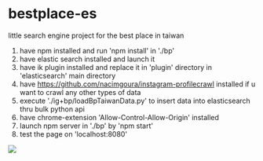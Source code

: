 # bestplace-es
little search engine project for the best place in taiwan 

1. have npm installed and run 'npm install' in './bp'
2. have elastic search installed and launch it
3. have ik plugin installed and replace it in 'plugin' directory in 'elasticsearch' main directory
4. have https://github.com/nacimgoura/instagram-profilecrawl installed if u want to crawl any other types of data
5. execute './ig+bp/loadBpTaiwanData.py' to insert data into elasticsearch thru bulk python api
6. have chrome-extension 'Allow-Control-Allow-Origin' installed
7. launch npm server in './bp' by 'npm start' 
8. test the page on 'localhost:8080'

![](https://i.imgur.com/WWXYLEx.png)

